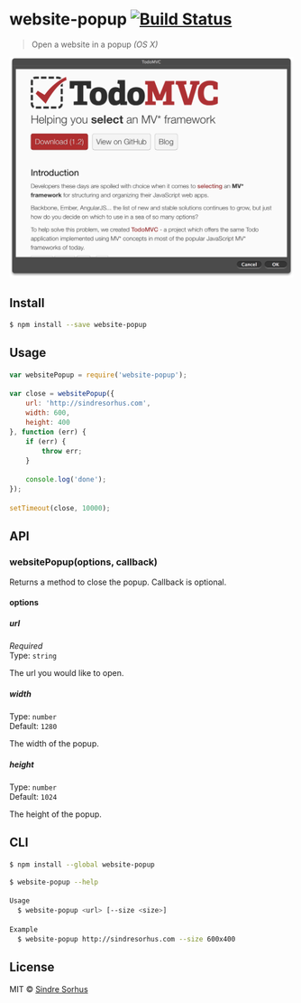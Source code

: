 # website-popup [![Build Status](https://travis-ci.org/sindresorhus/website-popup.svg?branch=master)](https://travis-ci.org/sindresorhus/website-popup)

> Open a website in a popup *(OS X)*

<img src="screenshot.png" width="759">


## Install

```sh
$ npm install --save website-popup
```


## Usage

```js
var websitePopup = require('website-popup');

var close = websitePopup({
	url: 'http://sindresorhus.com',
	width: 600,
	height: 400
}, function (err) {
	if (err) {
		throw err;
	}

	console.log('done');
});

setTimeout(close, 10000);
```


## API

### websitePopup(options, callback)

Returns a method to close the popup. Callback is optional.

#### options

##### url

*Required*  
Type: `string`

The url you would like to open.

##### width

Type: `number`  
Default: `1280`

The width of the popup.

##### height

Type: `number`  
Default: `1024`

The height of the popup.


## CLI

```sh
$ npm install --global website-popup
```

```sh
$ website-popup --help

Usage
  $ website-popup <url> [--size <size>]

Example
  $ website-popup http://sindresorhus.com --size 600x400
```


## License

MIT © [Sindre Sorhus](http://sindresorhus.com)
